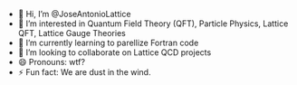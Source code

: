 - 👋 Hi, I’m @JoseAntonioLattice
- 👀 I’m interested in Quantum Field Theory (QFT), Particle Physics, Lattice QFT, Lattice Gauge Theories
- 🌱 I’m currently learning to parellize Fortran code
- 💞️ I’m looking to collaborate on Lattice QCD projects
- 😄 Pronouns: wtf?
- ⚡ Fun fact: We are dust in the wind.

<!---
JoseAntonioLattice/JoseAntonioLattice is a ✨ special ✨ repository because its `README.md` (this file) appears on your GitHub profile.
You can click the Preview link to take a look at your changes.
--->
